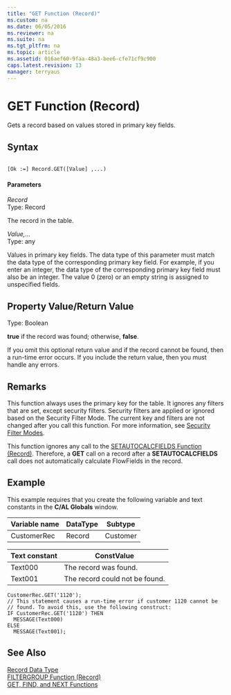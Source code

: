 ```yaml
---
title: "GET Function (Record)"
ms.custom: na
ms.date: 06/05/2016
ms.reviewer: na
ms.suite: na
ms.tgt_pltfrm: na
ms.topic: article
ms.assetid: 016aef60-9faa-48a3-bee6-cfe71cf9c900
caps.latest.revision: 13
manager: terryaus
---
```

# GET Function (Record)
Gets a record based on values stored in primary key fields.  
  
## Syntax  
  
```  
  
[Ok :=] Record.GET([Value] ,...)  
```  
  
#### Parameters  
 *Record*  
 Type: Record  
  
 The record in the table.  
  
 *Value,…*  
 Type: any  
  
 Values in primary key fields. The data type of this parameter must match the data type of the corresponding primary key field. For example, if you enter an integer, the data type of the corresponding primary key field must also be an integer. The value 0 \(zero\) or an empty string is assigned to unspecified fields.  
  
## Property Value\/Return Value  
 Type: Boolean  
  
 **true** if the record was found; otherwise, **false**.  
  
 If you omit this optional return value and if the record cannot be found, then a run\-time error occurs. If you include the return value, then you must handle any errors.  
  
## Remarks  
 This function always uses the primary key for the table. It ignores any filters that are set, except security filters. Security filters are applied or ignored based on the Security Filter Mode. The current key and filters are not changed after you call this function. For more information, see [Security Filter Modes](Security-Filter-Modes.md).  
  
 This function ignores any call to the [SETAUTOCALCFIELDS Function \(Record\)](SETAUTOCALCFIELDS-Function--Record-.md). Therefore, a **GET** call on a record after a **SETAUTOCALCFIELDS** call does not automatically calculate FlowFields in the record.  
  
## Example  
 This example requires that you create the following variable and text constants in the **C\/AL Globals** window.  
  
|Variable name|DataType|Subtype|  
|-------------------|--------------|-------------|  
|CustomerRec|Record|Customer|  
  
|Text constant|ConstValue|  
|-------------------|----------------|  
|Text000|The record was found.|  
|Text001|The record could not be found.|  
  
```  
CustomerRec.GET('1120');  
// This statement causes a run-time error if customer 1120 cannot be   
// found. To avoid this, use the following construct:  
IF CustomerRec.GET('1120') THEN  
  MESSAGE(Text000)  
ELSE  
  MESSAGE(Text001);  
```  
  
## See Also  
 [Record Data Type](Record-Data-Type.md)   
 [FILTERGROUP Function \(Record\)](FILTERGROUP-Function--Record-.md)   
 [GET, FIND, and NEXT Functions](GET--FIND--and-NEXT-Functions.md)